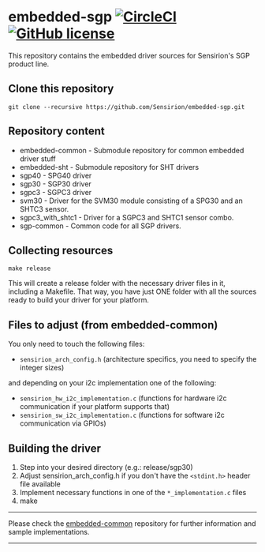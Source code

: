 # embedded-sgp [![CircleCI](https://circleci.com/gh/Sensirion/embedded-sgp.svg?style=shield)](https://circleci.com/gh/Sensirion/embedded-sgp) [![GitHub license](https://img.shields.io/badge/license-BSD3-blue.svg)](https://raw.githubusercontent.com/Sensirion/embedded-sgp/master/LICENSE)
This repository contains the embedded driver sources for Sensirion's
SGP product line.

## Clone this repository
```
git clone --recursive https://github.com/Sensirion/embedded-sgp.git
```

## Repository content

* embedded-common - Submodule repository for common embedded driver stuff
* embedded-sht - Submodule repository for SHT drivers
* sgp40 - SPG40 driver
* sgp30 - SGP30 driver
* sgpc3 - SGPC3 driver
* svm30 - Driver for the SVM30 module consisting of a SPG30 and an SHTC3 sensor.
* sgpc3\_with\_shtc1 - Driver for a SGPC3 and SHTC1 sensor combo.
* sgp-common - Common code for all SGP drivers.

## Collecting resources
```
make release
```
This will create a release folder
with the necessary driver files in it, including a Makefile. That way, you have
just ONE folder with all the sources ready to build your driver for your
platform.


## Files to adjust (from embedded-common)
You only need to touch the following files:

* `sensirion_arch_config.h` (architecture specifics, you need to specify the
integer sizes)

and depending on your i2c implementation one of the following:

* `sensirion_hw_i2c_implementation.c` (functions for hardware i2c
communication if your platform supports that)
* `sensirion_sw_i2c_implementation.c` (functions for software i2c
communication via GPIOs)


## Building the driver
1. Step into your desired directory (e.g.: release/sgp30)
2. Adjust sensirion\_arch\_config.h if you don't have the `<stdint.h>` header
   file available
3. Implement necessary functions in one of the `*_implementation.c` files
4. make

---

Please check the [embedded-common](https://github.com/Sensirion/embedded-common)
repository for further information and sample implementations.

---
